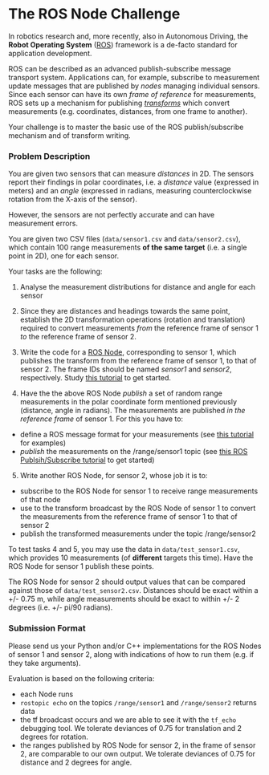 The ROS Node Challenge
======================

In robotics research and, more recently, also in Autonomous Driving, the
**Robot Operating System** ([ROS](http://wiki.ros.org/)) framework is a
de-facto standard for application development.

ROS can be described as an advanced publish-subscribe message transport system.
Applications can, for example, subscribe to measurement update messages that are published
by _nodes_ managing individual sensors.
Since each sensor can have its own _frame of reference_ for measurements, ROS sets up a
mechanism for publishing _[transforms](http://wiki.ros.org/tf)_ which convert measurements
(e.g. coordinates, distances, from one frame to another).

Your challenge is to master the basic use of the ROS publish/subscribe mechanism and of
transform writing.

### Problem Description

You are given two sensors that can measure _distances_ in 2D. The sensors report their findings in
polar coordinates, i.e. a _distance_ value (expressed in meters) and an _angle_ (expressed in radians,
measuring counterclockwise rotation from the X-axis of the sensor).

However, the sensors are not perfectly accurate and can have measurement errors.

You are given two CSV files (`data/sensor1.csv` and `data/sensor2.csv`), which contain 100 range measurements **of the same target**
(i.e. a single point in 2D), one for each sensor.

Your tasks are the following:

  1. Analyse the measurement distributions for distance and angle for each sensor
  2. Since they are distances and headings towards the same point, establish the 2D transformation
    operations (rotation and translation) required to convert measurements _from_ the reference
    frame of sensor 1 _to_ the reference frame of sensor 2.
  3. Write the code for a [ROS Node](http://wiki.ros.org/ROS/Tutorials/UnderstandingNodes),
  corresponding to sensor 1, which publishes the transform from the reference frame of sensor 1, to that of sensor 2.
  The frame IDs should be named _sensor1_ and _sensor2_, respectively. Study
  [this tutorial](http://wiki.ros.org/tf/Tutorials/Writing%20a%20tf%20broadcaster%20%28Python%29) to get started.

  4. Have the the above ROS Node _publish_ a set of random range measurements in the polar coordinate
  form mentioned previously (distance, angle in radians).
  The measurements are published _in the reference frame_ of sensor 1. For this you have to:

   - define a ROS message format for your measurements (see [this tutorial](http://wiki.ros.org/ROS/Tutorials/CreatingMsgAndSrv) for examples)
   - _publish_ the measurements on the /range/sensor1 topic (see [this ROS Publsih/Subscribe tutorial](http://wiki.ros.org/ROS/Tutorials/WritingPublisherSubscriber%28python%29)
     to get started)

  5. Write another ROS Node, for sensor 2, whose job it is to:

   - subscribe to the ROS Node for sensor 1 to receive range measurements of that node
   - use to the transform broadcast by the ROS Node of sensor 1 to convert the measurements from the
    reference frame of sensor 1 to that of sensor 2
   - publish the transformed measurements under the topic /range/sensor2

To test tasks 4 and 5, you may use the data in `data/test_sensor1.csv`,
which provides 10 measurements (of **different** targets this time). Have the ROS Node for sensor 1 publish
these points.

The ROS Node for sensor 2 should output values that can be compared against those of `data/test_sensor2.csv`.
Distances should be exact within a +/- 0.75 m, while angle measurements
should be exact to within +/- 2 degrees (i.e. +/- pi/90 radians).

### Submission Format

Please send us your Python and/or C++ implementations for the ROS Nodes of sensor 1 and sensor 2, along with indications of how to run them (e.g. if they take arguments).

Evaluation is based on the following criteria:
  - each Node runs
  - `rostopic echo` on the topics `/range/sensor1` and `/range/sensor2` returns data
  - the tf broadcast occurs and we are able to see it with the `tf_echo` debugging tool. We tolerate deviances of 0.75 for translation and 2 degrees for rotation.
  - the ranges published by ROS Node for sensor 2, in the frame of sensor 2, are comparable to our own output. We tolerate deviances of 0.75 for distance and 2 degrees for angle.

